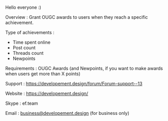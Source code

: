 Hello everyone :)

Overview :
Grant OUGC awards to users when they reach a specific achievement.

Type of achievements :
- Time spent online
- Post count
- Threads count
- Newpoints



Requirements :
OUGC Awards (and Newpoints, if you want to make awards when users get more than X points)

Support : https://developement.design/forum/Forum-support--13

Website : https://developement.design/

Skype : ef.team

Email : business@developement.design (for business only)
